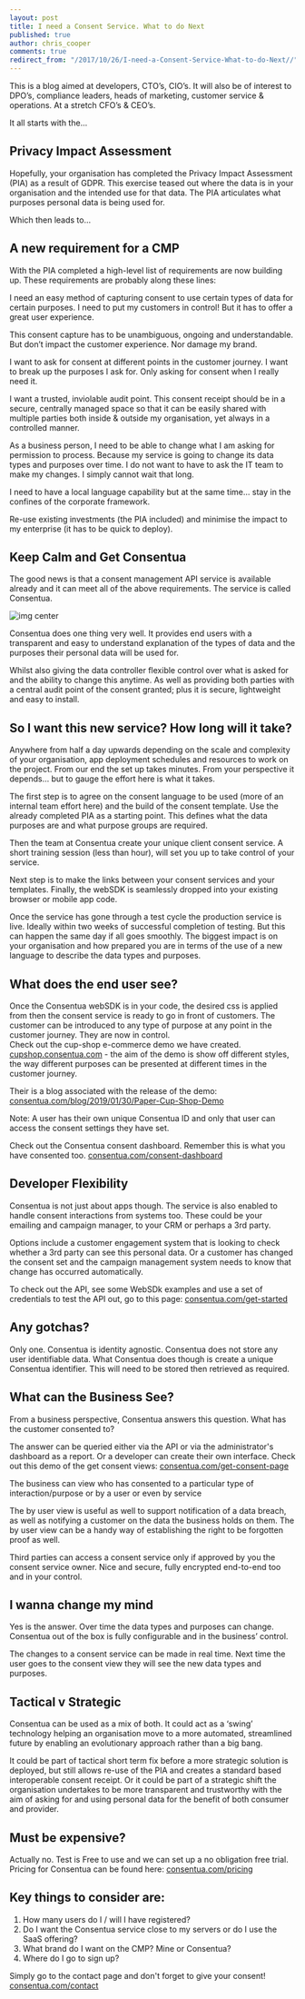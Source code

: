 ```yaml
---
layout: post
title: I need a Consent Service. What to do Next
published: true
author: chris_cooper
comments: true
redirect_from: "/2017/10/26/I-need-a-Consent-Service-What-to-do-Next//"
---
```



This is a blog aimed at developers, CTO’s, CIO’s.  It will also be of interest to DPO’s, compliance leaders, heads of marketing, customer service & operations. At a stretch CFO’s & CEO’s.

It all starts with the...

## Privacy Impact Assessment

Hopefully, your organisation has completed the Privacy Impact Assessment (PIA) as a result of GDPR. This exercise teased out where the data is in your organisation and the intended use for that data.  The PIA articulates what purposes personal data is being used for. 

Which then leads to...

## A new requirement for a CMP

With the PIA completed a high-level list of requirements are now building up. These requirements are probably along these lines:

I need an easy method of capturing consent to use certain types of data for certain purposes. I need to put my customers in control! But it has to offer a great user experience. 

This consent capture has to be unambiguous, ongoing and understandable. But don’t impact the customer experience. Nor damage my brand.

I want to ask for consent at different points in the customer journey.  I want to break up the purposes I ask for.  Only asking for consent when I really need it.

I want a trusted, inviolable audit point. This consent receipt should be in a secure, centrally managed space so that it can be easily shared with multiple parties both inside & outside my organisation, yet always in a controlled manner.

As a business person, I need to be able to change what I am asking for permission to process.  Because my service is going to change its data types and purposes over time.  I do not want to have to ask the IT team to make my changes.  I simply cannot wait that long.

I need to have a local language capability but at the same time… stay in the confines of the corporate framework.

Re-use existing investments (the PIA included) and minimise the impact to my enterprise (it has to be quick to deploy).

## Keep Calm and Get Consentua

The good news is that a consent management API service is available already and it can meet all of the above requirements. The service is called Consentua.

<img class="img-center" src="{{ site.baseurl }}/public/post_imgs/2017-10-13-Why-GDPR-is-good-for-Business-and-Citizens/keep-calm-and-get-consent-6.png" alt="img center">

Consentua does one thing very well. It provides end users with a transparent and easy to understand explanation of the types of data and the purposes their personal data will be used for. 

Whilst also giving the data controller flexible control over what is asked for and the ability to change this anytime. As well as providing both parties with a central audit point of the consent granted; plus it is secure, lightweight and easy to install.

## So I want this new service? How long will it take?

Anywhere from half a day upwards depending on the scale and complexity of your organisation, app deployment schedules and resources to work on the project. From our end the set up takes minutes. From your perspective it depends… but to gauge the effort here is what it takes.

The first step is to agree on the consent language to be used (more of an internal team effort here) and the build of the consent template.  Use the already completed PIA as a starting point.   This defines what the data purposes are and what purpose groups are required. 

Then the team at Consentua create your unique client consent service.  A short training session (less than hour), will set you up to take control of your service.  

Next step is to make the links between your consent services and your templates. Finally, the webSDK is seamlessly dropped into your existing browser or mobile app code.

Once the service has gone through a test cycle the production service is live. Ideally within two weeks of successful completion of testing. But this can happen the same day if all goes smoothly. The biggest impact is on your organisation and how prepared you are in terms of the use of a new language to describe the data types and purposes.

## What does the end user see?

Once the Consentua webSDK is in your code, the desired css is applied from then the consent service is ready to go in front of customers.   The customer can be introduced to any type of purpose at any point in the customer journey.  They are now in control.  
Check out the cup-shop e-commerce demo we have created.  [cupshop.consentua.com](http://cupshop.consentua.com)  - the aim of the demo is show off different styles, the way different purposes can be presented at different times in the customer journey.  

Their is a blog associated with the release of the demo: [consentua.com/blog/2019/01/30/Paper-Cup-Shop-Demo](https://consentua.com/blog/2019/01/30/Paper-Cup-Shop-Demo/) 

Note:  A user has their own unique Consentua ID and only that user can access the consent settings they have set. 

Check out the Consentua consent dashboard.  Remember this is what you have consented too.  [consentua.com/consent-dashboard](https://consentua.com/consent-dashboard.html)

## Developer Flexibility

Consentua is not just about apps though. The service is also enabled to handle consent interactions from systems too.  These could be your emailing and campaign manager, to your CRM or perhaps a 3rd party.

Options include a customer engagement system that is looking to check whether a 3rd party can see this personal data.  Or a customer has changed the consent set and the campaign management system needs to know that change has occurred automatically.  

To check out the API, see some WebSDk examples and use a set of credentials to test the API out, go to this page:  [consentua.com/get-started](https://consentua.com/get-started)

## Any gotchas?

Only one.  Consentua is identity agnostic.  Consentua does not store any user identifiable data.  What Consentua does though is create a unique Consentua identifier.  This will need to be stored then retrieved as required.

## What can the Business See?

From a business perspective, Consentua answers this question. What has the customer consented to? 

The answer can be queried either via the API or via the administrator's dashboard as a report.  Or a developer can create their own interface.   Check out this demo of the get consent views: [consentua.com/get-consent-page](https://consentua.com/get-consent-page/)

The business can view who has consented to a particular type of interaction/purpose or by a user or even by service

The by user view is useful as well to support notification of a data breach, as well as notifying a customer on the data the business holds on them. The by user view can be a handy way of establishing the right to be forgotten proof as well.

Third parties can access a consent service only if approved by you the consent service owner. Nice and secure, fully encrypted end-to-end too and in your control.

## I wanna change my mind

Yes is the answer.  Over time the data types and purposes can change.  Consentua out of the box is fully configurable and in the business’ control. 

The changes to a consent service can be made in real time. Next time the user goes to the consent view they will see the new data types and purposes.

## Tactical v Strategic

Consentua can be used as a mix of both. It could act as a ‘swing’ technology helping an organisation move to a more automated, streamlined future by enabling an evolutionary approach rather than a big bang. 

It could be part of tactical short term fix before a more strategic solution is deployed, but still allows re-use of the PIA and creates a standard based interoperable consent receipt. Or it could be part of a strategic shift the organisation undertakes to be more transparent and trustworthy with the aim of asking for and using personal data for the benefit of both consumer and provider.

## Must be expensive?

Actually no. Test is Free to use and we can set up a no obligation free trial.   Pricing for Consentua can be found here:  [consentua.com/pricing](https://consentua.com/pricing.html)

## Key things to consider are: 

1. How many users do I / will I have registered?
2. Do I want the Consentua service close to my servers or do I use the SaaS offering?
3. What brand do I want on the CMP?  Mine or Consentua?
4. Where do I go to sign up?

Simply go to the contact page and don't forget to give your consent! [consentua.com/contact](https://consentua.com/contact.html)